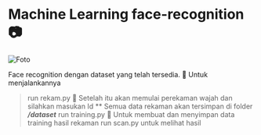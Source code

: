 ﻿# Machine Learning face-recognition 📷
 ![Foto](https://user-images.githubusercontent.com/48589121/200715958-b3988afd-fa22-40e9-8c9e-3b60cff442a9.png)

Face recognition dengan dataset yang telah tersedia.
📸 Untuk menjalankannya
> run rekam.py
📸 Setelah itu akan memulai perekaman wajah dan silahkan masukan Id
** Semua data rekaman akan tersimpan di folder ***/dataset***
> run training.py
📸 Untuk membuat dan menyimpan data training hasil rekaman
> run scan.py
untuk melihat hasil
